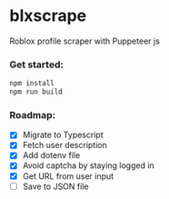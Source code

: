 # blxscrape
Roblox profile scraper with Puppeteer js

### Get started:

```bash 
npm install
npm run build
```

### Roadmap:

- [X] Migrate to Typescript
- [X] Fetch user description
- [X] Add dotenv file
- [X] Avoid captcha by staying logged in
- [X] Get URL from user input
- [ ] Save to JSON file
